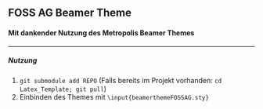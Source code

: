 ## FOSS AG Beamer Theme
#### Mit dankender Nutzung des Metropolis Beamer Themes
-----
##### Nutzung

 1. ```git submodule add REPO``` (Falls bereits im Projekt vorhanden: ```cd Latex_Template; git pull```)
 2. Einbinden des Themes mit ```\input{beamerthemeFOSSAG.sty}```
